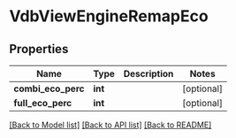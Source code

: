 # VdbViewEngineRemapEco

## Properties
Name | Type | Description | Notes
------------ | ------------- | ------------- | -------------
**combi_eco_perc** | **int** |  | [optional] 
**full_eco_perc** | **int** |  | [optional] 

[[Back to Model list]](../README.md#documentation-for-models) [[Back to API list]](../README.md#documentation-for-api-endpoints) [[Back to README]](../README.md)

